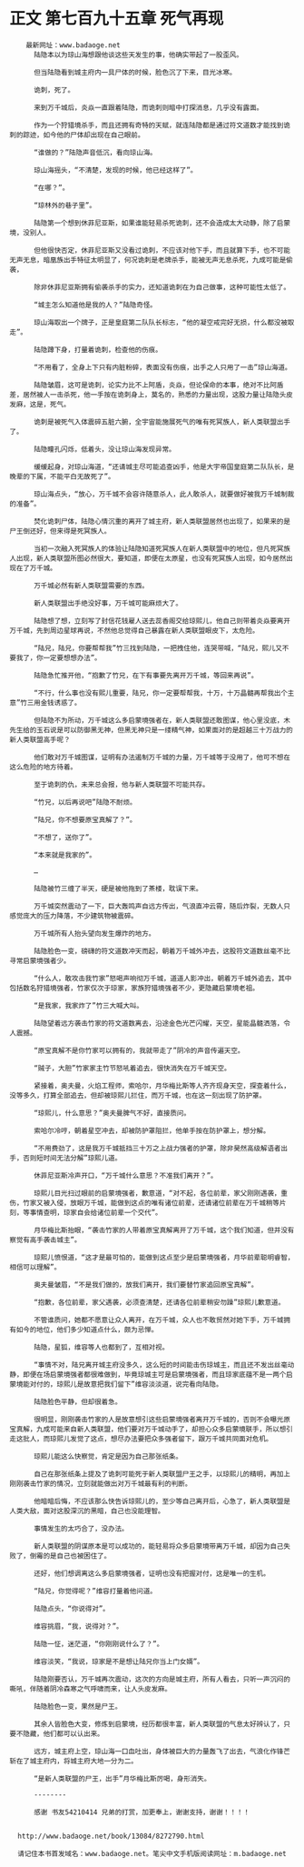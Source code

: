 # 正文 第七百九十五章 死气再现
        最新网址：www.badaoge.net
          陆隐本以为琼山海想跟他谈这些天发生的事，他确实带起了一股歪风。
      
          但当陆隐看到城主府内一具尸体的时候，脸色沉了下来，目光冰寒。
      
          诡刺，死了。
      
          来到万千城后，炎焱一直跟着陆隐，而诡刺则暗中打探消息，几乎没有露面。
      
          作为一个狩猎境杀手，而且还拥有奇特的天赋，就连陆隐都是通过符文道数才能找到诡刺的踪迹，如今他的尸体却出现在自己眼前。
      
          “谁做的？”陆隐声音低沉，看向琼山海。
      
          琼山海摇头，“不清楚，发现的时候，他已经这样了”。
      
          “在哪？”。
      
          “琼林外的巷子里”。
      
          陆隐第一个想到休菲尼亚斯，如果谁能轻易杀死诡刺，还不会造成太大动静，除了启蒙境，没别人。
      
          但他很快否定，休菲尼亚斯又没看过诡刺，不应该对他下手，而且就算下手，也不可能无声无息，暗凰族出手特征太明显了，何况诡刺是老牌杀手，能被无声无息杀死，九成可能是偷袭，
      
          除非休菲尼亚斯拥有偷袭杀手的实力，还知道诡刺在为自己做事，这种可能性太低了。
      
          “城主怎么知道他是我的人？”陆隐奇怪。
      
          琼山海取出一个牌子，正是皇庭第二队队长标志，“他的凝空戒完好无损，什么都没被取走”。
      
          陆隐蹲下身，打量着诡刺，检查他的伤痕。
      
          “不用看了，全身上下只有内脏粉碎，表面没有伤痕，出手之人只用了一击”琼山海道。
      
          陆隐皱眉，这可是诡刺，论实力比不上阿盾，炎焱，但论保命的本事，绝对不比阿盾差，居然被人一击杀死，他一手按在诡刺身上，莫名的，熟悉的力量出现，这股力量让陆隐头皮发麻，这是，死气。
      
          诡刺是被死气入体震碎五脏六腑，全宇宙能施展死气的唯有死冥族人，新人类联盟出手了。
      
          陆隐瞳孔闪烁，低着头，没让琼山海发现异常。
      
          缓缓起身，对琼山海道，“还请城主尽可能追查凶手，他是大宇帝国皇庭第二队队长，是晚辈的下属，不能平白无故死了”。
      
          琼山海点头，“放心，万千城不会容许随意杀人，此人敢杀人，就要做好被我万千城制裁的准备”。
      
          焚化诡刺尸体，陆隐心情沉重的离开了城主府，新人类联盟居然也出现了，如果来的是尸王倒还好，但来得是死冥族人。
      
          当初一次融入死冥族人的体验让陆隐知道死冥族人在新人类联盟中的地位，但凡死冥族人出现，新人类联盟所图必然很大，要知道，即便在太原星，也没有死冥族人出现，如今居然出现在了万千城。
      
          万千城必然有新人类联盟需要的东西。
      
          新人类联盟出手绝没好事，万千城可能麻烦大了。
      
          陆隐想了想，立刻写了封信花钱雇人送去蕊香阁交给琼熙儿，他自己则带着炎焱要离开万千城，先到周边星球再说，不然他总觉得自己暴露在新人类联盟眼皮下，太危险。
      
          “陆兄，陆兄，你要帮帮我”竹三找到陆隐，一把拽住他，连哭带喊，“陆兄，熙儿又不要我了，你一定要想想办法”。
      
          陆隐急忙推开他，“抱歉了竹兄，在下有事要先离开万千城，等回来再说”。
      
          “不行，什么事也没有熙儿重要，陆兄，你一定要帮帮我，十万，十万晶髓再帮我出个主意”竹三用金钱诱惑了。
      
          但陆隐不为所动，万千城这么多启蒙境强者在，新人类联盟还敢图谋，他心里没底，木先生给的玉石说是可以防御黑无神，但黑无神只是一缕精气神，如果面对的是超越三十万战力的新人类联盟高手呢？
      
          他们敢对万千城图谋，证明有办法遏制万千城的力量，万千城等于没用了，他可不想在这么危险的地方待着。
      
          至于诡刺的仇，未来总会报，他与新人类联盟不可能共存。
      
          “竹兄，以后再说吧”陆隐不耐烦。
      
          “陆兄，你不想要原宝真解了？”。
      
          “不想了，送你了”。
      
          “本来就是我家的”。
      
          …
      
          陆隐被竹三缠了半天，硬是被他拖到了茶楼，耽误下来。
      
          万千城突然震动了一下，巨大轰鸣声自远方传出，气浪直冲云霄，随后炸裂，无数人只感觉庞大的压力降落，不少建筑物被震碎。
      
          万千城所有人抬头望向发生爆炸的地方。
      
          陆隐脸色一变，磅礴的符文道数冲天而起，朝着万千城外冲去，这股符文道数丝毫不比寻常启蒙境强者少。
      
          “什么人，敢攻击我竹家”怒喝声响彻万千城，道道人影冲出，朝着万千城外追去，其中包括数名狩猎境强者，竹家仅次于琼家，家族狩猎境强者不少，更隐藏启蒙境老祖。
      
          “是我家，我家炸了”竹三大喊大叫。
      
          陆隐望着远方袭击竹家的符文道数离去，沿途金色光芒闪耀，天空，星能晶髓洒落，令人震撼。
      
          “原宝真解不是你竹家可以拥有的，我就带走了”阴冷的声音传遍天空。
      
          “贼子，大胆”竹家家主竹节怒吼着追去，很快消失在万千城天空。
      
          紧接着，奥夫曼，火焰工程师，索哈尔，月华梅比斯等人齐齐现身天空，探查着什么，没等多久，打算全部追去，但却被琼熙儿拦住，而万千城，也在这一刻出现了防护罩。
      
          “琼熙儿，什么意思？”奥夫曼脾气不好，直接质问。
      
          索哈尔冷哼，朝着星空冲去，却被防护罩阻拦，他单手按在防护罩上，想分解。
      
          “不用费劲了，这是我万千城抵挡三十万之上战力强者的护罩，除非昊然高级解语者出手，否则短时间无法分解”琼熙儿道。
      
          休菲尼亚斯冷声开口，“万千城什么意思？不准我们离开？”。
      
          琼熙儿目光扫过眼前的启蒙境强者，歉意道，“对不起，各位前辈，家父刚刚遇袭，重伤，竹家又被入侵，放眼万千城，能做到这点的唯有诸位前辈，还请诸位前辈在万千城稍等片刻，等事情查明，琼家自会给诸位前辈一个交代”。
      
          月华梅比斯抬眼，“袭击竹家的人带着原宝真解离开了万千城，这个我们知道，但并没有察觉有高手袭击城主”。
      
          琼熙儿愤恨道，“这才是最可怕的，能做到这点至少是启蒙境强者，月华前辈聪明睿智，相信可以理解”。
      
          奥夫曼皱眉，“不是我们做的，放我们离开，我们要替竹家追回原宝真解”。
      
          “抱歉，各位前辈，家父遇袭，必须查清楚，还请各位前辈稍安勿躁”琼熙儿歉意道。
      
          不管谁质问，她都不愿意让众人离开，在万千城，众人也不敢贸然对她下手，万千城拥有如今的地位，他们多少知道点什么，颇为忌惮。
      
          陆隐，星狐，维容等人也都到了，互相对视。
      
          “事情不对，陆兄离开城主府没多久，这么短的时间能击伤琼城主，而且还不发出丝毫动静，即便在场启蒙境强者都很难做到，毕竟琼城主可是启蒙境强者，而且琼家底蕴不是一两个启蒙境能对付的，琼熙儿是故意把我们留下”维容淡淡道，说完看向陆隐。
      
          陆隐脸色平静，但却很着急。
      
          很明显，刚刚袭击竹家的人是故意想引这些启蒙境强者离开万千城的，否则不会曝光原宝真解，九成可能来自新人类联盟，他们要对万千城动手了，却担心众多启蒙境联手，所以想引走这批人，而琼熙儿发觉了这点，想尽办法要把众多强者留下，跟万千城共同面对危机。
      
          琼熙儿能这么快察觉，肯定是因为自己那张纸条。
      
          自己在那张纸条上提及了诡刺可能死于新人类联盟尸王之手，以琼熙儿的精明，再加上刚刚袭击竹家的情况，立刻就能做出对万千城最有利的判断。
      
          他暗暗后悔，不应该那么快告诉琼熙儿的，至少等自己离开后，心急了，新人类联盟是人类大敌，面对这股深沉的黑暗，自己也没能理智。
      
          事情发生的太巧合了，没办法。
      
          新人类联盟的阴谋原本是可以成功的，能轻易将众多启蒙境带离万千城，却因为自己失败了，倒霉的是自己也被困住了。
      
          还好，他们想调离这么多启蒙境强者，证明也没有把握对付，这是唯一的生机。
      
          “陆兄，你觉得呢？”维容打量着他问道。
      
          陆隐点头，“你说得对”。
      
          维容挑眉，“我，说得对？”。
      
          陆隐一怔，迷茫道，“你刚刚说什么了？”。
      
          维容淡笑，“我说，琼家是不是想让陆兄你当上门女婿”。
      
          陆隐刚要否认，万千城再次震动，这次的方向是城主府，所有人看去，只听一声沉闷的嘶吼，伴随着阴冷森寒之气呼啸而来，让人头皮发麻。
      
          陆隐脸色一变，果然是尸王。
      
          其余人皆脸色大变，修炼到启蒙境，经历都很丰富，新人类联盟的气息太好辨认了，只要不隐藏，他们都可以认出来。
      
          远方，城主府上空，琼山海一口血吐出，身体被巨大的力量轰飞了出去，气浪化作锋芒斩在了城主府内，将城主府大地一分为二。
      
          “是新人类联盟的尸王，出手”月华梅比斯厉喝，身形消失。
      
          --------
      
          感谢 书友54210414 兄弟的打赏，加更奉上，谢谢支持，谢谢！！！！
      
      
      http://www.badaoge.net/book/13084/8272790.html
      
      请记住本书首发域名：www.badaoge.net。笔尖中文手机版阅读网址：m.badaoge.net